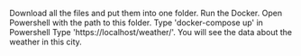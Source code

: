Download all the files and put them into one folder.
Run the Docker.
Open Powershell with the path to this folder.
Type 'docker-compose up' in Powershell
Type 'https://localhost/weather/'.
You will see the data about the weather in this city.
